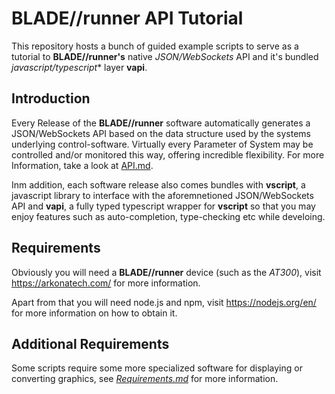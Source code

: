 # BLADE//runner API Tutorial
This repository hosts a bunch of guided example scripts to serve as a tutorial to **BLADE//runner's** native *JSON/WebSockets* API and it's bundled *javascript/typescript** layer **vapi**.

## Introduction
Every Release of the **BLADE//runner** software automatically generates a JSON/WebSockets API based on the data structure used by the systems underlying control-software. Virtually every Parameter of System may be controlled and/or monitored this way, offering incredible flexibility. For more Information, take a look at [API.md](API.md).

Inm addition, each software release also comes bundles with **vscript**, a javascript library to interface with the aforemnetioned JSON/WebSockets API and **vapi**, a fully typed typescript wrapper for **vscript** so that you may enjoy features such as auto-completion, type-checking etc while develoing.

## Requirements 
Obviously you will need a **BLADE//runner** device (such as the *AT300*), visit https://arkonatech.com/ for more information.

Apart from that you will need node.js and npm, visit https://nodejs.org/en/ for more information on how to obtain it.

## Additional Requirements
Some scripts require some more specialized software for displaying or converting graphics, see [*Requirements.md*](requirements.md) for more information.
